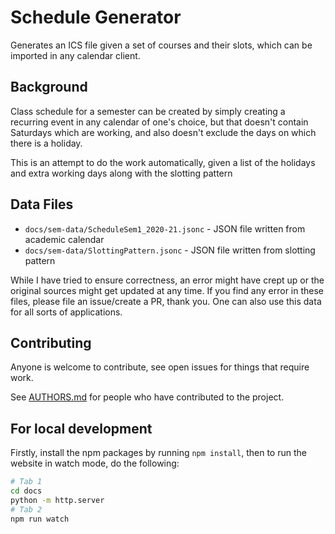 # Schedule Generator

Generates an ICS file given a set of courses and their slots, which can be imported in any
calendar client.

## Background

Class schedule for a semester can be created by simply creating a recurring event in any
calendar of one's choice, but that doesn't contain Saturdays which are working, and also
doesn't exclude the days on which there is a holiday.

This is an attempt to do the work automatically, given a list of the holidays and extra
working days along with the slotting pattern

## Data Files

- `docs/sem-data/ScheduleSem1_2020-21.jsonc` - JSON file written from academic calendar
- `docs/sem-data/SlottingPattern.jsonc` - JSON file written from slotting pattern

While I have tried to ensure correctness, an error might have crept up or the original
sources might get updated at any time.
If you find any error in these files, please file an issue/create a PR, thank you.
One can also use this data for all sorts of applications.

## Contributing

Anyone is welcome to contribute, see open issues for things that require work.

See [AUTHORS.md](./AUTHORS.md) for people who have contributed to the project.

## For local development

Firstly, install the npm packages by running `npm install`, then to run the website
in watch mode, do the following:

```sh
# Tab 1
cd docs
python -m http.server
# Tab 2
npm run watch
```
